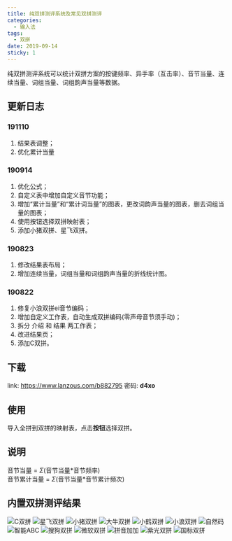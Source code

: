 ```yaml
---
title: 纯双拼测评系统及常见双拼测评
categories: 
  - 输入法
tags:
  - 双拼
date: 2019-09-14
sticky: 1
---
```


纯双拼测评系统可以统计双拼方案的按键频率、异手率（互击率）、音节当量、连续当量、词组当量、词组韵声当量等数据。

<!-- more -->

## 更新日志

### 191110

1. 结果表调整；
2. 优化累计当量

### 190914

1. 优化公式；
2. 自定义表中增加自定义音节功能；
3. 增加“累计当量”和“累计词当量”的图表，更改词韵声当量的图表，删去词组当量的图表；
4. 使用按钮选择双拼映射表；
5. 添加小猪双拼、星飞双拼。

### 190823

1. 修改结果表布局；
2. 增加连续当量，词组当量和词组韵声当量的折线统计图。

### 190822

1. 修复小浪双拼ei音节编码；
2. 增加自定义工作表，自动生成双拼编码(零声母音节须手动)；
3. 拆分 介绍 和 结果 两工作表；
4. 改进结果页；
5. 添加C双拼。

## 下载

link: <https://www.lanzous.com/b882795>  密码: **d4xo**

## 使用

导入全拼到双拼的映射表，点击**按钮**选择双拼。

## 说明

音节当量 = $\Sigma$(音节当量\*音节频率)  
音节累计当量 = $\Sigma$(音节当量\*音节累计频次)

## 内置双拼测评结果

![](https://cdn.jsdelivr.net/gh/xingaqr/img/2020/11/09/20-18-59-2e64fd.png "C双拼")
![](https://cdn.jsdelivr.net/gh/xingaqr/img/2020/11/09/20-20-06-1f3d21.png "星飞双拼")
![](https://cdn.jsdelivr.net/gh/xingaqr/img/2020/11/09/20-19-50-62a44a.png "小猪双拼")
![](https://cdn.jsdelivr.net/gh/xingaqr/img/2020/11/09/20-19-24-9f2140.png "大牛双拼")
![](https://cdn.jsdelivr.net/gh/xingaqr/img/2020/11/09/20-20-25-5d3f4b.png "小鹤双拼")
![](https://cdn.jsdelivr.net/gh/xingaqr/img/2020/11/09/20-21-17-04c3c9.png "小浪双拼")
![](https://cdn.jsdelivr.net/gh/xingaqr/img/2020/11/09/20-21-30-a4a8a9.png "自然码")
![](https://cdn.jsdelivr.net/gh/xingaqr/img/2020/11/09/20-21-44-cb1fcf.png "智能ABC")
![](https://cdn.jsdelivr.net/gh/xingaqr/img/2020/11/09/20-32-45-5e5b1f.png "搜狗双拼")
![](https://cdn.jsdelivr.net/gh/xingaqr/img/2020/11/09/20-21-54-d05651.png "微软双拼")
![](https://cdn.jsdelivr.net/gh/xingaqr/img/2020/11/09/20-22-21-de33f3.png "拼音加加")
![](https://cdn.jsdelivr.net/gh/xingaqr/img/2020/11/09/20-22-03-6b1d3f.png "紫光双拼")
![](https://cdn.jsdelivr.net/gh/xingaqr/img/2020/11/09/20-22-30-9d66b5.png "国标双拼")
